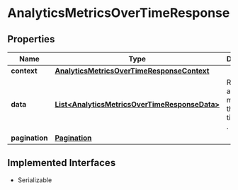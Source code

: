 

# AnalyticsMetricsOverTimeResponse

## Properties

Name | Type | Description | Notes
------------ | ------------- | ------------- | -------------
**context** | [**AnalyticsMetricsOverTimeResponseContext**](AnalyticsMetricsOverTimeResponseContext.md) |  | 
**data** | [**List&lt;AnalyticsMetricsOverTimeResponseData&gt;**](AnalyticsMetricsOverTimeResponseData.md) | Returns an array of metrics and the timestamps . | 
**pagination** | [**Pagination**](Pagination.md) |  | 


## Implemented Interfaces

* Serializable



